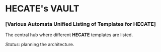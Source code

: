 # HECATE's VAULT
### [Various Automata Unified Listing of Templates for HECATE]
The central hub where different **HECATE** templates are listed.

*Status*: planning the architecture.
